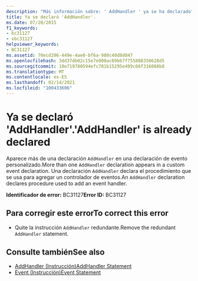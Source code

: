 ```yaml
---
description: "Más información sobre: ' AddHandler ' ya se ha declarado"
title: Ya se declaró 'AddHandler'.
ms.date: 07/20/2015
f1_keywords:
- bc31127
- vbc31127
helpviewer_keywords:
- BC31127
ms.assetid: 70ecd206-449e-4ae0-bf6a-980c40d8d847
ms.openlocfilehash: 3dd37db02c15e7e900ac09b67f755888350628d5
ms.sourcegitcommit: 10e719780594efc781b15295e499c66f316068b8
ms.translationtype: MT
ms.contentlocale: es-ES
ms.lasthandoff: 02/14/2021
ms.locfileid: "100433606"
---
```

# <a name="addhandler-is-already-declared"></a><span data-ttu-id="f5248-103">Ya se declaró 'AddHandler'.</span><span class="sxs-lookup"><span data-stu-id="f5248-103">'AddHandler' is already declared</span></span>

<span data-ttu-id="f5248-104">Aparece más de una declaración `AddHandler` en una declaración de evento personalizado.</span><span class="sxs-lookup"><span data-stu-id="f5248-104">More than one `AddHandler` declaration appears in a custom event declaration.</span></span> <span data-ttu-id="f5248-105">Una declaración `AddHandler` declara el procedimiento que se usa para agregar un controlador de eventos.</span><span class="sxs-lookup"><span data-stu-id="f5248-105">An `AddHandler` declaration declares procedure used to add an event handler.</span></span>  
  
 <span data-ttu-id="f5248-106">**Identificador de error:** BC31127</span><span class="sxs-lookup"><span data-stu-id="f5248-106">**Error ID:** BC31127</span></span>  
  
## <a name="to-correct-this-error"></a><span data-ttu-id="f5248-107">Para corregir este error</span><span class="sxs-lookup"><span data-stu-id="f5248-107">To correct this error</span></span>  
  
- <span data-ttu-id="f5248-108">Quite la instrucción `AddHandler` redundante.</span><span class="sxs-lookup"><span data-stu-id="f5248-108">Remove the redundant `AddHandler` statement.</span></span>  
  
## <a name="see-also"></a><span data-ttu-id="f5248-109">Consulte también</span><span class="sxs-lookup"><span data-stu-id="f5248-109">See also</span></span>

- [<span data-ttu-id="f5248-110">AddHandler (Instrucción)</span><span class="sxs-lookup"><span data-stu-id="f5248-110">AddHandler Statement</span></span>](../language-reference/statements/addhandler-statement.md)
- [<span data-ttu-id="f5248-111">Event (Instrucción)</span><span class="sxs-lookup"><span data-stu-id="f5248-111">Event Statement</span></span>](../language-reference/statements/event-statement.md)
